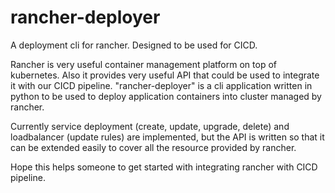 # rancher-deployer
A deployment cli for rancher. Designed to be used for CICD.

Rancher is very useful container management platform on top of kubernetes.
Also it provides very useful API that could be used to integrate it with our CICD pipeline.
"rancher-deployer" is a cli application written in python to be used to deploy application containers into cluster managed by rancher.

Currently service deployment (create, update, upgrade, delete) and loadbalancer (update rules) are implemented, but the API is written so that it can be extended easily to cover all the resource provided by rancher.

Hope this helps someone to get started with integrating rancher with CICD pipeline.
